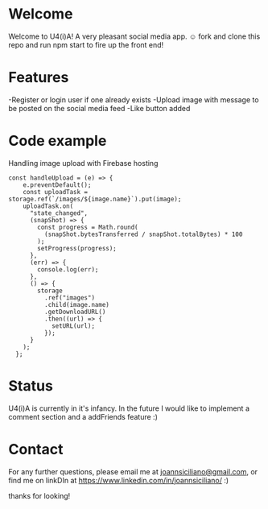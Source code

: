 # Welcome

Welcome to U4(i)A! A very pleasant social media app. ☺︎
fork and clone this repo and run npm start to fire up the front end!

# Features

-Register or login user if one already exists
-Upload image with message to be posted on the social media feed
-Like button added

# Code example

Handling image upload with Firebase hosting

```
const handleUpload = (e) => {
    e.preventDefault();
    const uploadTask = storage.ref(`/images/${image.name}`).put(image);
    uploadTask.on(
      "state_changed",
      (snapShot) => {
        const progress = Math.round(
          (snapShot.bytesTransferred / snapShot.totalBytes) * 100
        );
        setProgress(progress);
      },
      (err) => {
        console.log(err);
      },
      () => {
        storage
          .ref("images")
          .child(image.name)
          .getDownloadURL()
          .then((url) => {
            setURL(url);
          });
      }
    );
  };
```

# Status

U4(i)A is currently in it's infancy. In the future I would like to implement a comment section and a addFriends feature :)

# Contact

For any further questions, please email me at joannsiciliano@gmail.com, or find me on linkDIn at https://www.linkedin.com/in/joannsiciliano/ :)

thanks for looking!

